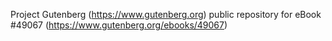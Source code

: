 Project Gutenberg (https://www.gutenberg.org) public repository for eBook #49067 (https://www.gutenberg.org/ebooks/49067)
